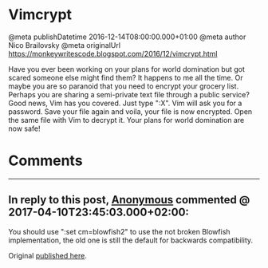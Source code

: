 # Vimcrypt

@meta publishDatetime 2016-12-14T08:00:00.000+01:00
@meta author Nico Brailovsky
@meta originalUrl https://monkeywritescode.blogspot.com/2016/12/vimcrypt.html

Have you ever been working on your plans for world domination but got scared someone else might find them? It happens to me all the time. Or maybe you are so paranoid that you need to encrypt your grocery list. Perhaps you are sharing a semi-private text file through a public service? Good news, Vim has you covered. Just type ":X". Vim will ask you for a password. Save your file again and voila, your file is now encrypted. Open the same file with Vim to decrypt it. Your plans for world domination are now safe!


# Comments

---
## In reply to this post, [Anonymous]() commented @ 2017-04-10T23:45:03.000+02:00:

You should use ":set cm=blowfish2" to use the not broken Blowfish implementation, the old one is still the default for backwards compatibility.

Original [published here](md_blog/2016/1214_Vimcrypt.md).

